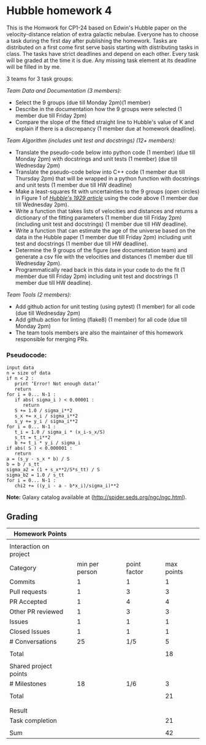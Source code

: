 # Hubble homework 4

This is the Homwork for CP1-24 based on Edwin's Hubble paper on the velocity-distance relation of extra galactic nebulae.
Everyone has to choose a task during the first day after publishing the homework.
Tasks are distributed on a first come first serve basis starting with distributing tasks in class.
The tasks have strict deadlines and depend on each other. 
Every task will be graded at the time it is due.
Any missing task element at its deadline will be filled in by me.

3 teams for 3 task groups:

*Team Data and Documentation (3 members):*
- Select the 9 groups (due till Monday 2pm)(1 member) 
- Describe in the documentation how the 9 groups were selected (1 member due till Friday 2pm)
- Compare the slope of the fitted straight line to Hubble's value of K and explain if there is a discrepancy (1 member due at homework deadline).

*Team Algorithm (includes unit test and docstrings) (12+ members):*
- Translate the pseudo-code below into python code (1 member) (due till Monday 2pm) with docstrings and unit tests (1 member) (due  till Wednesday 2pm)
- Translate the pseudo-code below into C++ code (1 member due till Thursday 2pm) that will be wrapped in a python function with docstrings and unit tests (1 member due till HW deadline)
- Make a least-squares fit with uncertainties to the 9 groups (open circles) in Figure 1 of [_Hubble's 1929 article_](https://www.pnas.org/content/pnas/15/3/168.full.pdf) using the code above (1 member due till Wednesday 2pm).
- Write a function that takes lists of velocities and distances and returns a dictionary of the fitting parameters (1 member due till Friday 2pm) (including unit test and docstrings) (1 member due till HW deadline).
- Write a function that can estimate the age of the universe based on the data in the Hubble paper (1 member due till Friday 2pm) including unit test and docstrings (1 member due till HW deadline).
- Determine the 9 groups of the figure (see documentation team) and generate a csv file with the velocities and distances (1 member due till Wednesday 2pm).
- Programmatically read back in this data in your code to do the fit (1 member due till Friday 2pm) including unit test and docstrings (1 member due till HW deadline).

*Team Tools (2 members):*
- Add github action for unit testing (using pytest) (1 member) for all code (due till Wednesday 2pm)
- Add github action for linting (flake8)  (1 member) for all code (due till Monday 2pm)
- The team tools members are also the maintainer of this homework responsible for merging PRs.


### Pseudocode:
```
input data
n = size of data
if n < 2 : 
   print ‘Error! Not enough data!’
   return
for i = 0... N-1 : 
   if abs( sigma_i ) < 0.00001 : 
      return
   S += 1.0 / sigma_i**2
   s_x += x_i / sigma_i**2
   s_y += y_i / sigma_i**2
for i = 0... N-1 : 
   t_i = 1.0 / sigma_i * (x_i-s_x/S)
   s_tt = t_i**2
   b += t_i * y_i / sigma_i
if abs( S ) < 0.000001 : 
   return
a = (s_y - s_x * b) / S
b = b / s_tt
sigma_a2 = (1 + s_x**2/S*s_tt) / S
sigma_b2 = 1.0 / s_tt
for i = 0... N-1 : 
   chi2 += ((y_i - a - b*x_i)/sigma_i)**2
```

**Note:**
Galaxy catalog available at (http://spider.seds.org/ngc/ngc.html). 

## Grading

| Homework Points                  |                |              |            |
| -------------------------------- | -------------- | ------------ | ---------- |
|                                  |                |              |            |
| Interaction on project           |                |              |            |
| Category                         | min per person | point factor | max points |
| Commits                          | 1              | 1            | 1          |
| Pull requests                    | 1              | 3            | 3          |
| PR Accepted                      | 1              | 4            | 4          |
| Other PR reviewed                | 1              | 3            | 3          |     
| Issues                           | 1              | 1            | 1          | 
| Closed Issues                    | 1              | 1            | 1          |
| \# Conversations                 | 25             | 1/5          | 5          |
|                                  |                |              |            |
| Total                            |                |              | 18         |
|                                  |                |              |            |
| Shared project points            |                |              |            |
| \# Milestones                    | 18             | 1/6          | 3          |
|                                  |                |              |            |
| Total                            |                |              | 21         |
|                                  |                |              |            |
|                                  |                |              |            |
| Result                           |                |              |            |
| Task completion                  |                |              | 21         |
|                                  |                |              |            |
| Sum                              |                |              | 42         |
